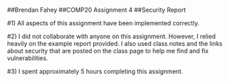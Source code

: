 ##Brendan Fahey
##COMP20 Assignment 4
##Security Report

#1)
All aspects of this assignment have been implemented correctly.

#2)
I did not collaborate with anyone on this assignment. However, I relied heavily
on the example report provided. I also used class notes and the links about
security that are posted on the class page to help me find and fix vulnerabilities.

#3)
I spent approximately 5 hours completing this assignment.
